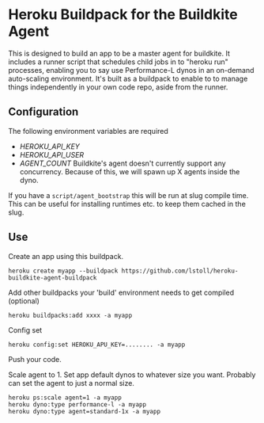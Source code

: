 # Heroku Buildpack for the Buildkite Agent

This is designed to build an app to be a master agent for buildkite. It includes
a runner script that schedules child jobs in to "heroku run" processes, enabling
you to say use Performance-L dynos in an on-demand auto-scaling environment.
It's built as a buildpack to enable to to manage things independently in your
own code repo, aside from the runner.

## Configuration

The following environment variables are required

* *HEROKU_API_KEY*
* *HEROKU_API_USER*
* *AGENT_COUNT* Buildkite's agent doesn't currently support any concurrency. Because of this, we will spawn up X agents inside the dyno.

If you have a `script/agent_bootstrap` this will be run at slug compile time.
This can be useful for installing runtimes etc. to keep them cached in the slug.

## Use

Create an app using this buildpack.

```
heroku create myapp --buildpack https://github.com/lstoll/heroku-buildkite-agent-buildpack
```

Add other buildpacks your 'build' environment needs to get compiled (optional)

```
heroku buildpacks:add xxxx -a myapp
```

Config set

```
heroku config:set HEROKU_APU_KEY=........ -a myapp
```

Push your code.

Scale agent to 1. Set app default dynos to whatever
size you want. Probably can set the agent to just a normal size.

```
heroku ps:scale agent=1 -a myapp
heroku dyno:type performance-l -a myapp
heroku dyno:type agent=standard-1x -a myapp
```
